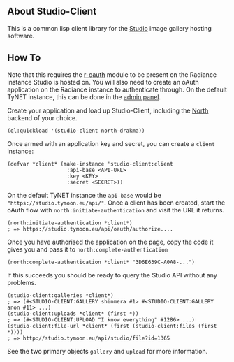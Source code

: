 ## About Studio-Client
This is a common lisp client library for the [Studio](https://github.com/Shirakumo/studio) image gallery hosting software.

## How To
Note that this requires the [r-oauth](https://github.com/Shirakumo/radiance-contribs/tree/master/r-oauth) module to be present on the Radiance instance Studio is hosted on. You will also need to create an oAuth application on the Radiance instance to authenticate through. On the default TyNET instance, this can be done in the [admin panel](http://admin.tymoon.eu/oauth/applications).

Create your application and load up Studio-Client, including the [North](https://shinmera.github.io/north) backend of your choice.

    (ql:quickload '(studio-client north-drakma))

Once armed with an application key and secret, you can create a `client` instance:

    (defvar *client* (make-instance 'studio-client:client 
                       :api-base <API-URL>
                       :key <KEY>
                       :secret <SECRET>))

On the default TyNET instance the `api-base` would be `"https://studio.tymoon.eu/api/"`. Once a client has been created, start the oAuth flow with `north:initiate-authentication` and visit the URL it returns.

    (north:initiate-authentication *client*)
    ; => https://studio.tymoon.eu/api/oauth/authorize....

Once you have authorised the application on the page, copy the code it gives you and pass it to `north:complete-authentication`

    (north:complete-authentication *client* "3D6E639C-A0A8-...")

If this succeeds you should be ready to query the Studio API without any problems.

    (studio-client:galleries *client*)
    ; => (#<STUDIO-CLIENT:GALLERY shinmera #1> #<STUDIO-CLIENT:GALLERY anon #11> ...)
    (studio-client:uploads *client* (first *))
    ; => (#<STUDIO-CLIENT:UPLOAD "I know everything" #1286> ...)
    (studio-client:file-url *client* (first (studio-client:files (first *))))
    ; => http://studio.tymoon.eu/api/studio/file?id=1365

See the two primary objects `gallery` and `upload` for more information.
